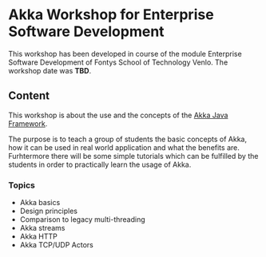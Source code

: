 # Akka Workshop for Enterprise Software Development

This workshop has been developed in course of the module Enterprise Software Development of Fontys School of Technology Venlo.
The workshop date was **TBD**.

## Content
This workshop is about the use and the concepts of the [Akka Java Framework](https://akka.io).

The purpose is to teach a group of students the basic concepts of Akka, how it can be used in real world application and what the benefits are. Furhtermore there will be some simple tutorials which can be fulfilled by the students in order to practically learn the usage of Akka.

### Topics
* Akka basics
* Design principles
* Comparison to legacy multi-threading
* Akka streams
* Akka HTTP
* Akka TCP/UDP Actors
